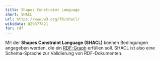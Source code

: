 ```yaml
---
title: Shapes Constraint Language 
short: SHACL
url: https://www.w3.org/TR/shacl/
wikidata: Q29377821 
for: rdf
---
```


Mit der **Shapes Constraint Language (SHACL)** können Bedingungen angegeben
werden, die ein [RDF-Graph](../rdf) erfüllen soll. SHACL ist also eine
Schema-Sprache zur Validierung von RDF-Dokumenten.
